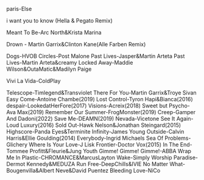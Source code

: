 paris-Else

i want you to know (Hella & Pegato Remix)

Meant To Be-Arc North&Krista Marina

Drown - Martin Garrix&Clinton Kane(Alle Farben Remix)

Dogs-HVOB
Circles-Post Malone
Past Lives-Jasper&Martin Arteta
Past Lives-Martin Arteta&creamy
Locked Away-Maddie Wilson&OutaMatic&Madilyn Paige

Vivi La Vida-ColdPlay

Telescope-Timlegend&Transviolet
There For You-Martin Garrix&Troye Sivan
Easy Come-Antoine Chambe(2019)
Lost Control-Tyron Hapi&Bianca(2016)
despair-LookedatHerFore(2017)
Visions-Acreix(2018)
Sweet but Psycho-Ava Max(2019)
Remember Our Summer-FrogMonster(2019)
Creep-Gamper And Dadoni(2022)
Save Me-DEAMN(2019)
Nevada-Vicetone
See It Again-Loud Luxury(2016)
Sold Out-Hawk Nelson&Jonathan Steingard(2015)
Highscore-Panda Eyes&Terminite
Infinity-James Young
Outside-Calvin Harris&Ellie Goulding(2014)
Everybody-Ingrid Michaels
Sea Of Problems-Glichery
Where Is Your Love-J Lisk
Frontier-Doctor Vox(2015)
In The End-Tommee Profitt&Fleurie&Jung Youth
Gimme! Gimme! Gimme!-ABBA
Wrap Me In Plastic-CHROMANCE&MarcusLayton
Wake-Simply Worship
Paradise-Dermot Kennedy&MEDUZA
Run Free-DeepChills&IVIE
No Matter What-Bougenvilla&Albert Neve&David Puentez
Bleeding Love-NiCo
